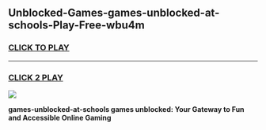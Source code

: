 
## Unblocked-Games-games-unblocked-at-schools-Play-Free-wbu4m
<h3>
<a href="https://premium76.site?title=games-unblocked-at-schools&ref=20A">CLICK TO PLAY</a></h3>
<hr>

<h3>
<a href="https://premium76.site?title=games-unblocked-at-schools&ref=20A">CLICK 2 PLAY</a>
  
</h3>

<a href="https://premium76.site?title=games-unblocked-at-schools&ref=20A"><img src="https://clearcache.store/games.png"></a>


**games-unblocked-at-schools games unblocked: Your Gateway to Fun and Accessible Online Gaming**
